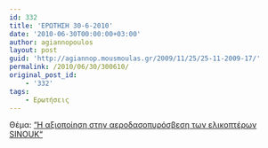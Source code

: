 ```yaml
---
id: 332
title: 'ΕΡΩΤΗΣΗ 30-6-2010'
date: '2010-06-30T00:00:00+03:00'
author: agiannopoulos
layout: post
guid: 'http://agiannop.mousmoulas.gr/2009/11/25/25-11-2009-17/'
permalink: /2010/06/30/300610/
original_post_id:
    - '332'
tags:
    - Ερωτήσεις
---
```


Θέμα: [“Η αξιοποίηση στην αεροδασοπυρόσβεση των ελικοπτέρων SINOUK“](/wp-content/uploads/2009/11/aeropyrosbesi300620102.pdf)